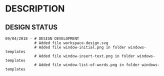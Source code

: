 # DESCRIPTION

## DESIGN STATUS

    09/04/2018 - # DESIGN DEVELOPMENT
                 # Added file workspace-design.svg
                 # Added file window-initial.png in folder windows-templates
                 # Added file window-insert-text.png in folder windows-templates
                 # Added file window-list-of-words.png in folder windows-templates